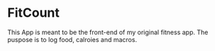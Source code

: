 # FitCount

This App is meant to be the front-end of my original fitness app.
The puspose is to log food, calroies and macros.
